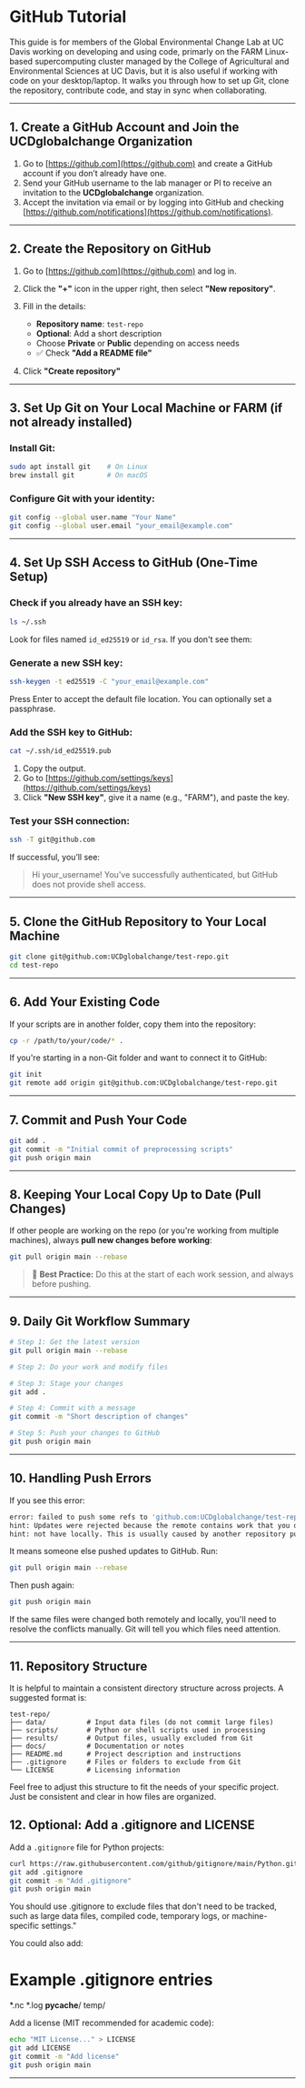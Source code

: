 # GitHub Tutorial

This guide is for members of the Global Environmental Change Lab at UC Davis working on developing and using code, primarly on the FARM Linux-based supercomputing cluster managed by the College of Agricultural and Environmental Sciences at UC Davis, but it is also useful if working with code on your desktop/laptop.
It walks you through how to set up Git, clone the repository, contribute code, and stay in sync when collaborating.

---

## 1. Create a GitHub Account and Join the UCDglobalchange Organization

1. Go to [https://github.com](https://github.com) and create a GitHub account if you don’t already have one.
2. Send your GitHub username to the lab manager or PI to receive an invitation to the **UCDglobalchange** organization.
3. Accept the invitation via email or by logging into GitHub and checking [https://github.com/notifications](https://github.com/notifications).

---

## 2. Create the Repository on GitHub

1. Go to [https://github.com](https://github.com) and log in.
2. Click the **"+"** icon in the upper right, then select **"New repository"**.
3. Fill in the details:

   * **Repository name**: `test-repo`
   * **Optional**: Add a short description
   * Choose **Private** or **Public** depending on access needs
   * ✅ Check **"Add a README file"**
4. Click **"Create repository"**

---

## 3. Set Up Git on Your Local Machine or FARM (if not already installed)

### Install Git:

```bash
sudo apt install git    # On Linux
brew install git        # On macOS
```

### Configure Git with your identity:

```bash
git config --global user.name "Your Name"
git config --global user.email "your_email@example.com"
```

---

## 4. Set Up SSH Access to GitHub (One-Time Setup)

### Check if you already have an SSH key:

```bash
ls ~/.ssh
```

Look for files named `id_ed25519` or `id_rsa`. If you don't see them:

### Generate a new SSH key:

```bash
ssh-keygen -t ed25519 -C "your_email@example.com"
```

Press Enter to accept the default file location. You can optionally set a passphrase.

### Add the SSH key to GitHub:

```bash
cat ~/.ssh/id_ed25519.pub
```

1. Copy the output.
2. Go to [https://github.com/settings/keys](https://github.com/settings/keys)
3. Click **"New SSH key"**, give it a name (e.g., "FARM"), and paste the key.

### Test your SSH connection:

```bash
ssh -T git@github.com
```

If successful, you’ll see:

> Hi your\_username! You've successfully authenticated, but GitHub does not provide shell access.

---

## 5. Clone the GitHub Repository to Your Local Machine

```bash
git clone git@github.com:UCDglobalchange/test-repo.git
cd test-repo
```

---

## 6. Add Your Existing Code

If your scripts are in another folder, copy them into the repository:

```bash
cp -r /path/to/your/code/* .
```

If you're starting in a non-Git folder and want to connect it to GitHub:

```bash
git init
git remote add origin git@github.com:UCDglobalchange/test-repo.git
```

---

## 7. Commit and Push Your Code

```bash
git add .
git commit -m "Initial commit of preprocessing scripts"
git push origin main
```

---

## 8. Keeping Your Local Copy Up to Date (Pull Changes)

If other people are working on the repo (or you're working from multiple machines), always **pull new changes before working**:

```bash
git pull origin main --rebase
```

> 🔁 **Best Practice:** Do this at the start of each work session, and always before pushing.

---

## 9. Daily Git Workflow Summary

```bash
# Step 1: Get the latest version
git pull origin main --rebase

# Step 2: Do your work and modify files

# Step 3: Stage your changes
git add .

# Step 4: Commit with a message
git commit -m "Short description of changes"

# Step 5: Push your changes to GitHub
git push origin main
```

---

## 10. Handling Push Errors

If you see this error:

```bash
error: failed to push some refs to 'github.com:UCDglobalchange/test-repo.git'
hint: Updates were rejected because the remote contains work that you do
hint: not have locally. This is usually caused by another repository pushing
```

It means someone else pushed updates to GitHub. Run:

```bash
git pull origin main --rebase
```

Then push again:

```bash
git push origin main
```

If the same files were changed both remotely and locally, you'll need to resolve the conflicts manually.
Git will tell you which files need attention.

---

## 11. Repository Structure

It is helpful to maintain a consistent directory structure across projects. A suggested format is:

```
test-repo/
├── data/          # Input data files (do not commit large files)
├── scripts/       # Python or shell scripts used in processing
├── results/       # Output files, usually excluded from Git
├── docs/          # Documentation or notes
├── README.md      # Project description and instructions
├── .gitignore     # Files or folders to exclude from Git
└── LICENSE        # Licensing information
```

Feel free to adjust this structure to fit the needs of your specific project. Just be consistent and clear in how files are organized.

## 12. Optional: Add a .gitignore and LICENSE

Add a `.gitignore` file for Python projects:

```bash
curl https://raw.githubusercontent.com/github/gitignore/main/Python.gitignore -o .gitignore
git add .gitignore
git commit -m "Add .gitignore"
git push origin main
```
You should use .gitignore to exclude files that don't need to be tracked, such as large data files, compiled code, temporary logs, or machine-specific settings."

You could also add:

# Example .gitignore entries
*.nc
*.log
__pycache__/
temp/


Add a license (MIT recommended for academic code):

```bash
echo "MIT License..." > LICENSE
git add LICENSE
git commit -m "Add license"
git push origin main
```

---

